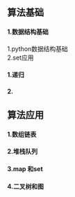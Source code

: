 ## 算法基础
#### 1.数据结构基础
1.python数据结构基础  
2.set应用  


#### 1.递归

#### 2.


## 算法应用

#### 1.数组链表



#### 2.堆栈队列


#### 3.map 和set



#### 4.二叉树和图